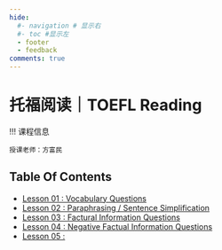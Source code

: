 ```yaml
---
hide:
  #- navigation # 显示右
  #- toc #显示左
  - footer
  - feedback
comments: true
---  
```


# 托福阅读｜TOEFL Reading

!!! 课程信息

	授课老师：方富民

## Table Of Contents

- [Lesson 01 : Vocabulary Questions](Lesson%201/)
- [Lesson 02 : Paraphrasing / Sentence Simplification](Lesson%202/)
- [Lesson 03 : Factural Information Questions](Lesson%203/)
- [Lesson 04 : Negative Factual Information Questions](Lesson%204/)
- [Lesson 05 : ](Lesson%205/)
